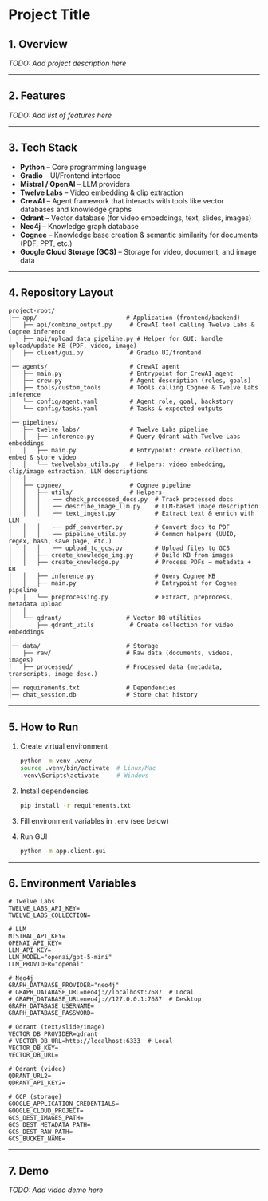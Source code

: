 # Project Title

## 1. Overview

*TODO: Add project description here*

---

## 2. Features

*TODO: Add list of features here*

---

## 3. Tech Stack

* **Python** – Core programming language
* **Gradio** – UI/Frontend interface
* **Mistral / OpenAI** – LLM providers
* **Twelve Labs** – Video embedding & clip extraction
* **CrewAI** – Agent framework that interacts with tools like vector databases and knowledge graphs
* **Qdrant** – Vector database (for video embeddings, text, slides, images)
* **Neo4j** – Knowledge graph database
* **Cognee** – Knowledge base creation & semantic similarity for documents (PDF, PPT, etc.)
* **Google Cloud Storage (GCS)** – Storage for video, document, and image data

---

## 4. Repository Layout

```
project-root/
│── app/                         # Application (frontend/backend)
│   ├── api/combine_output.py     # CrewAI tool calling Twelve Labs & Cognee inference
│   ├── api/upload_data_pipeline.py # Helper for GUI: handle upload/update KB (PDF, video, image)
│   ├── client/gui.py             # Gradio UI/frontend
│
│── agents/                       # CrewAI agent
│   ├── main.py                   # Entrypoint for CrewAI agent
│   ├── crew.py                   # Agent description (roles, goals)
│   ├── tools/custom_tools        # Tools calling Cognee & Twelve Labs inference
│   └── config/agent.yaml         # Agent role, goal, backstory
│   └── config/tasks.yaml         # Tasks & expected outputs
│
│── pipelines/
│   ├── twelve_labs/              # Twelve Labs pipeline
│   │   ├── inference.py          # Query Qdrant with Twelve Labs embeddings
│   │   ├── main.py               # Entrypoint: create collection, embed & store video
│   │   └── twelvelabs_utils.py   # Helpers: video embedding, clip/image extraction, LLM descriptions
│   │
│   ├── cognee/                   # Cognee pipeline
│   │   ├── utils/                # Helpers
│   │   │   ├── check_processed_docs.py  # Track processed docs
│   │   │   ├── describe_image_llm.py    # LLM-based image description
│   │   │   ├── text_ingest.py           # Extract text & enrich with LLM
│   │   │   ├── pdf_converter.py         # Convert docs to PDF
│   │   │   ├── pipeline_utils.py        # Common helpers (UUID, regex, hash, save page, etc.)
│   │   │   ├── upload_to_gcs.py         # Upload files to GCS
│   │   ├── create_knowledge_img.py      # Build KB from images
│   │   ├── create_knowledge.py          # Process PDFs → metadata + KB
│   │   ├── inference.py                 # Query Cognee KB
│   │   ├── main.py                      # Entrypoint for Cognee pipeline
│   │   └── preprocessing.py             # Extract, preprocess, metadata upload
│   │
│   └── qdrant/                  # Vector DB utilities
│       ├── qdrant_utils          # Create collection for video embeddings
│
│── data/                        # Storage
│   ├── raw/                     # Raw data (documents, videos, images)
│   ├── processed/               # Processed data (metadata, transcripts, image desc.)
│
│── requirements.txt             # Dependencies
│── chat_session.db              # Store chat history
```

---

## 5. How to Run

1. Create virtual environment

   ```bash
   python -m venv .venv
   source .venv/bin/activate  # Linux/Mac
   .venv\Scripts\activate     # Windows
   ```
2. Install dependencies

   ```bash
   pip install -r requirements.txt
   ```
3. Fill environment variables in `.env` (see below)
4. Run GUI

   ```bash
   python -m app.client.gui
   ```

---

## 6. Environment Variables

```env
# Twelve Labs
TWELVE_LABS_API_KEY=
TWELVE_LABS_COLLECTION=

# LLM
MISTRAL_API_KEY=
OPENAI_API_KEY=
LLM_API_KEY=
LLM_MODEL="openai/gpt-5-mini"
LLM_PROVIDER="openai"

# Neo4j
GRAPH_DATABASE_PROVIDER="neo4j"
# GRAPH_DATABASE_URL=neo4j://localhost:7687  # Local
# GRAPH_DATABASE_URL=neo4j://127.0.0.1:7687  # Desktop
GRAPH_DATABASE_USERNAME=
GRAPH_DATABASE_PASSWORD=

# Qdrant (text/slide/image)
VECTOR_DB_PROVIDER=qdrant
# VECTOR_DB_URL=http://localhost:6333  # Local
VECTOR_DB_KEY=
VECTOR_DB_URL=

# Qdrant (video)
QDRANT_URL2=
QDRANT_API_KEY2=

# GCP (storage)
GOOGLE_APPLICATION_CREDENTIALS=
GOOGLE_CLOUD_PROJECT=
GCS_DEST_IMAGES_PATH=
GCS_DEST_METADATA_PATH=
GCS_DEST_RAW_PATH=
GCS_BUCKET_NAME=
```

---

## 7. Demo

*TODO: Add video demo here*
